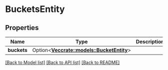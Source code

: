 # BucketsEntity

## Properties

Name | Type | Description | Notes
------------ | ------------- | ------------- | -------------
**buckets** | Option<[**Vec<crate::models::BucketEntity>**](BucketEntity.md)> |  | [optional]

[[Back to Model list]](../README.md#documentation-for-models) [[Back to API list]](../README.md#documentation-for-api-endpoints) [[Back to README]](../README.md)


